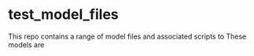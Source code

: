test_model_files
================

This repo contains a range of model files and associated scripts to These models are 
